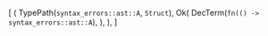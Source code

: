 [
    (
        TypePath(`syntax_errors::ast::A`, `Struct`),
        Ok(
            DecTerm(`fn(() -> syntax_errors::ast::A`),
        ),
    ),
]